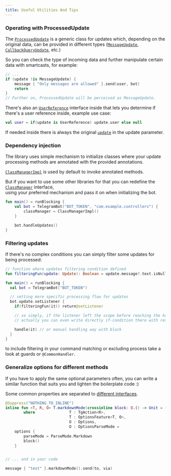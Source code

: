 ```yaml
---
title: Useful Utilities And Tips
---
```


### Operating with ProcessedUpdate

The [`ProcessedUpdate`](https://vendelieu.github.io/telegram-bot/telegram-bot/eu.vendeli.tgbot.types.internal/-processed-update/index.html) is a generic class for updates which, depending on the original data, can be provided in different types ([`MessageUpdate`](https://vendelieu.github.io/telegram-bot/telegram-bot/eu.vendeli.tgbot.types.internal/-message-update/index.html), [`CallbackQueryUpdate`](https://vendelieu.github.io/telegram-bot/telegram-bot/eu.vendeli.tgbot.types.internal/-callback-query-update/index.html), etc.)

So you can check the type of incoming data and further manipulate certain data with smartcasts, for example:

```kotlin
// ...
if (update !is MessageUpdate) {
    message { "Only messages are allowed" }.send(user, bot)
    return
}
// Further on, ProcessedUpdate will be perceived as MessageUpdate.
```

There's also an [`UserReference`](https://vendelieu.github.io/telegram-bot/telegram-bot/eu.vendeli.tgbot.types.internal/-user-reference/index.html) interface inside that lets you determine if there's a user reference inside, example use case:

```kotlin
val user = if(update is UserReference) update.user else null

```

If needed inside there is always the original [`update`](https://vendelieu.github.io/telegram-bot/telegram-bot/eu.vendeli.tgbot.types/-update/index.html) in the update parameter.


### Dependency injection

The library uses simple mechanism to initialize classes where your update processing methods are annotated with the provided annotations.

[`ClassManagerImpl`](https://github.com/vendelieu/telegram-bot/blob/master/telegram-bot/src/commonMain/kotlin/eu/vendeli/tgbot/implementations/ClassManagerImpl.kt) is used by default to invoke annotated methods.

But if you want to use some other libraries for that you can redefine the [`ClassManager`](https://vendelieu.github.io/telegram-bot/telegram-bot/eu.vendeli.tgbot.interfaces.ctx/-class-manager/index.html) interface, \
using your preferred mechanism and pass it on when initializing the bot.

```kotlin
fun main() = runBlocking {
    val bot = TelegramBot("BOT_TOKEN", "com.example.controllers") {
        classManager = ClassManagerImpl()
    }

    bot.handleUpdates()
}
```

### Filtering updates

If there's no complex conditions you can simply filter some updates for being processed:

```kotlin
// function where updates filtering condition defined
fun filteringFun(update: Update): Boolean = update.message?.text.isNullOrBlank()

fun main() = runBlocking {
  val bot = TelegramBot("BOT_TOKEN")

  // setting more specific processing flow for updates
  bot.update.setListener {
    if(filteringFun(it)) return@setListener

    // so simply, if the listener left the scope before reaching the handler function, that it is filtering.
    // actually you can even write directly if-condition there with return@setListener or extend filtering to separate class.

    handle(it) // or manual handling way with block
  }
}
```

to include filtering in your command matching or excluding process take a look at guards or `@CommonHandler`.

### Generalize options for different methods

If you have to apply the same optional parameters often, you can write a similar function that suits you and lighten the boilerplate code :)

Some common properties are separated to [different interfaces](https://vendelieu.github.io/telegram-bot/telegram-bot/eu.vendeli.tgbot.types.internal.options/-options/index.html).

```kotlin
@Suppress("NOTHING_TO_INLINE")
inline fun <T, R, O> T.markdownMode(crossinline block: O.() -> Unit = {}): T
        where               T : TgAction<R>,
                            T : OptionsFeature<T, O>,
                            O : Options,
                            O : OptionsParseMode =
    options {
        parseMode = ParseMode.Markdown
        block()
    }


// ... and in your code

message { "test" }.markdownMode().send(to, via)

```
